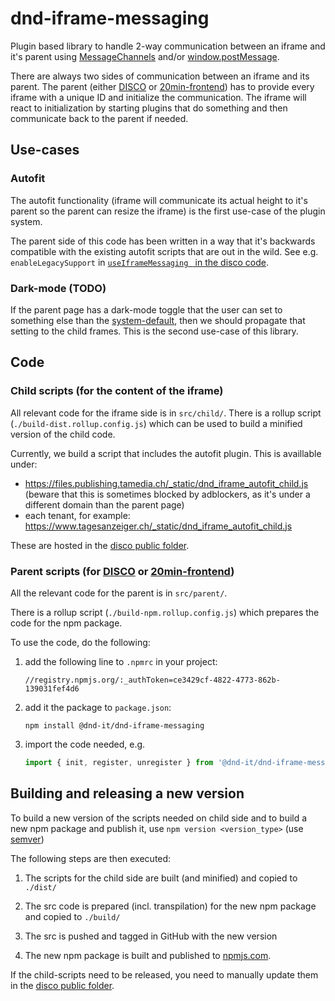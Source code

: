 # dnd-iframe-messaging

Plugin based library to handle 2-way communication between an iframe and it's parent using [MessageChannels](https://developer.mozilla.org/en-US/docs/Web/API/MessageChannel) and/or [window.postMessage](https://developer.mozilla.org/en-US/docs/Web/API/Window/postMessage).


There are always two sides of communication between an iframe and its parent. The parent (either [DISCO] or [20min-frontend]) has to provide every iframe with a unique ID and initialize the communication. The iframe will react to initialization by starting plugins that do something and then communicate back to the parent if needed.

[DISCO]: https://github.com/DND-IT/disco/
[20min-frontend]: https://github.com/DND-IT/20min-frontend/


## Use-cases

### Autofit

The autofit functionality (iframe will communicate its actual height to it's parent so the parent can resize the iframe) is the first use-case of the plugin system.

The parent side of this code has been written in a way that it's backwards compatible with the existing autofit scripts that are out in the wild. See e.g. `enableLegacySupport` in [`useIframeMessaging ` in the disco code](https://github.com/DND-IT/disco/blob/master/src/hooks/useIframeMessaging.ts#L28).

### Dark-mode (TODO)

If the parent page has a dark-mode toggle that the user can set to something else than the [system-default](https://developer.mozilla.org/en-US/docs/Web/CSS/@media/prefers-color-scheme), then we should propagate that setting to the child frames. This is the second use-case of this library.


## Code

### Child scripts (for the content of the iframe)

All relevant code for the iframe side is in `src/child/`. There is a rollup script (`./build-dist.rollup.config.js`) which can be used to build a minified version of the child code.

Currently, we build a script that includes the autofit plugin. This is availlable under:

- https://files.publishing.tamedia.ch/_static/dnd_iframe_autofit_child.js (beware that this is sometimes blocked by adblockers, as it's under a different domain than the parent page)
- each tenant, for example: https://www.tagesanzeiger.ch/_static/dnd_iframe_autofit_child.js

These are hosted in the [disco public folder].

[disco public folder]: https://github.com/DND-IT/disco/tree/master/src/public/_static.

### Parent scripts (for [DISCO] or [20min-frontend])

All the relevant code for the parent is in `src/parent/`.

There is a rollup script (`./build-npm.rollup.config.js`) which prepares the code for the npm package.

To use the code, do the following:

1. add the following line to `.npmrc` in your project:

       //registry.npmjs.org/:_authToken=ce3429cf-4822-4773-862b-139031fef4d6

2. add it the package to `package.json`:

       npm install @dnd-it/dnd-iframe-messaging

3. import the code needed, e.g.

   ```js
   import { init, register, unregister } from '@dnd-it/dnd-iframe-messaging/parent'
   ```


## Building and releasing a new version

To build a new version of the scripts needed on child side and to build a new npm package and publish it, use
`npm version <version_type>`
(use [semver](https://semver.org/))

The following steps are then executed:

1) The scripts for the child side are built (and minified) and copied to `./dist/`

2) The src code is prepared (incl. transpilation) for the new npm package and copied to `./build/`

3) The src is pushed and tagged in GitHub with the new version

4) The new npm package is built and published to [npmjs.com](https://www.npmjs.com/package/@dnd-it/dnd-iframe-messaging).

If the child-scripts need to be released, you need to manually update them in the [disco public folder].